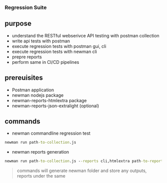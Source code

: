### Regression Suite

## purpose
- understand the RESTful webserivce API testing with postman collection
- write api tests with postman
- execute regression tests with postman gui, cli
- execute regression tests with newman cli
- prepre reports
- perform same in CI/CD pipelines

## prereuisites
- Postman application
- newman nodejs package
- newman-reports-htmlextra package
- newman-reports-json-extralight (optional)

## commands
- newman commandline regression test
```cmd
newman run path-to-collection.js
```
- newman reports generation
```cmd
newman run path-to-collection.js --reports cli,htmlextra path-to-reports
```
> commands will generate newman folder and store any outputs, reports under the same

